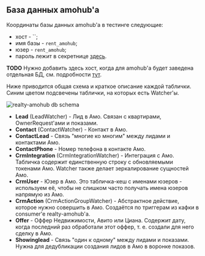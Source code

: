 ## База данных amohub'a

Координаты базы данных amohub'a в тестинге следующие:
- хост - ``;
- имя базы - `rent_amohub`;
- юзер - `rent_amohub`;
- пароль лежит в секретнице [здесь](todo).

**TODO** Нужно добавить здесь хост, когда для amohub'а будет заведена отдельная БД, см. подробности
[тут](https://st.yandex-team.ru/REALTYBACK-6811).

Ниже приводится общая схема и краткое описание каждой таблички. Синим цветом подсвечены таблички, на которых есть
Watcher'ы.

![realty-amohub db schema](img/rent-amohub-db.png)

- **Lead** (LeadWatcher) - Лид в Амо. Связан с квартирами, OwnerRequest'ами и показами.
- **Contact** (ContactWatcher) - Контакт в Амо.
- **ContactLead** - Связь "многие ко многим" между лидами и контактами Амо.
- **ContactPhone** - Номер телефона в контакте Амо.
- **CrmIntegration** (CrmIntegrationWatcher) - Интеграция с Амо. Табличка содержит единственную строку с обновляемыми
токенами Амо. Watcher также делает зеркалирование сущностей Амо.
- **CrmUser** - Юзер в Амо. Это табличка-кеш с именами юзеров - используем её, чтобы не слишком часто получать имена
юзеров напрямую из Амо.
- **CrmAction** (CrmActionGroupWatcher) - Абстрактное действие, которое нужно совершить в Амо. Создаётся по триггерам
из кафки в consumer'e realty-amohub'a.
- **Offer** - Оффер Недвижимости, Авито или Циана. Содержит дату, когда последний раз обработали этот оффер, т. е.
создали для него сделку в Амо.
- **Showinglead** - Связь "один к одному" между лидами и показами. Нужна для дедубликации создания лидов в Амо
в воронке показов.
